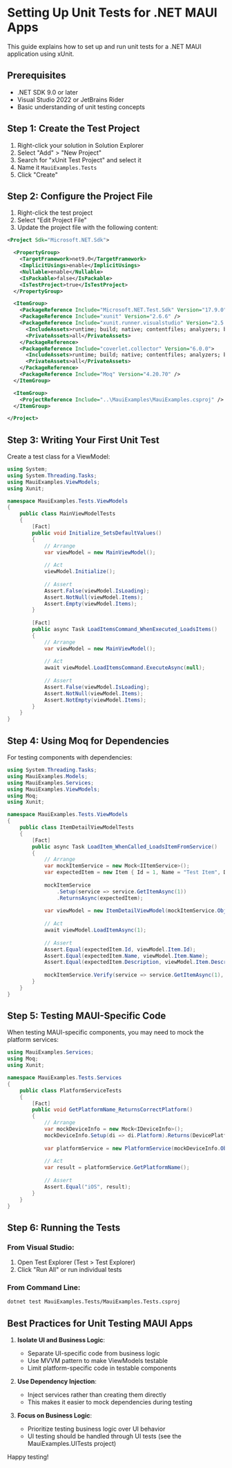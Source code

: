 # Setting Up Unit Tests for .NET MAUI Apps

This guide explains how to set up and run unit tests for a .NET MAUI application using xUnit.

## Prerequisites

- .NET SDK 9.0 or later
- Visual Studio 2022 or JetBrains Rider
- Basic understanding of unit testing concepts

## Step 1: Create the Test Project

1. Right-click your solution in Solution Explorer
2. Select "Add" > "New Project"
3. Search for "xUnit Test Project" and select it
4. Name it `MauiExamples.Tests`
5. Click "Create"

## Step 2: Configure the Project File

1. Right-click the test project
2. Select "Edit Project File"
3. Update the project file with the following content:

```xml
<Project Sdk="Microsoft.NET.Sdk">

  <PropertyGroup>
    <TargetFramework>net9.0</TargetFramework>
    <ImplicitUsings>enable</ImplicitUsings>
    <Nullable>enable</Nullable>
    <IsPackable>false</IsPackable>
    <IsTestProject>true</IsTestProject>
  </PropertyGroup>

  <ItemGroup>
    <PackageReference Include="Microsoft.NET.Test.Sdk" Version="17.9.0" />
    <PackageReference Include="xunit" Version="2.6.6" />
    <PackageReference Include="xunit.runner.visualstudio" Version="2.5.6">
      <IncludeAssets>runtime; build; native; contentfiles; analyzers; buildtransitive</IncludeAssets>
      <PrivateAssets>all</PrivateAssets>
    </PackageReference>
    <PackageReference Include="coverlet.collector" Version="6.0.0">
      <IncludeAssets>runtime; build; native; contentfiles; analyzers; buildtransitive</IncludeAssets>
      <PrivateAssets>all</PrivateAssets>
    </PackageReference>
    <PackageReference Include="Moq" Version="4.20.70" />
  </ItemGroup>

  <ItemGroup>
    <ProjectReference Include="..\MauiExamples\MauiExamples.csproj" />
  </ItemGroup>

</Project>
```

## Step 3: Writing Your First Unit Test

Create a test class for a ViewModel:

```csharp
using System;
using System.Threading.Tasks;
using MauiExamples.ViewModels;
using Xunit;

namespace MauiExamples.Tests.ViewModels
{
    public class MainViewModelTests
    {
        [Fact]
        public void Initialize_SetsDefaultValues()
        {
            // Arrange
            var viewModel = new MainViewModel();
            
            // Act
            viewModel.Initialize();
            
            // Assert
            Assert.False(viewModel.IsLoading);
            Assert.NotNull(viewModel.Items);
            Assert.Empty(viewModel.Items);
        }
        
        [Fact]
        public async Task LoadItemsCommand_WhenExecuted_LoadsItems()
        {
            // Arrange
            var viewModel = new MainViewModel();
            
            // Act
            await viewModel.LoadItemsCommand.ExecuteAsync(null);
            
            // Assert
            Assert.False(viewModel.IsLoading);
            Assert.NotNull(viewModel.Items);
            Assert.NotEmpty(viewModel.Items);
        }
    }
}
```

## Step 4: Using Moq for Dependencies

For testing components with dependencies:

```csharp
using System.Threading.Tasks;
using MauiExamples.Models;
using MauiExamples.Services;
using MauiExamples.ViewModels;
using Moq;
using Xunit;

namespace MauiExamples.Tests.ViewModels
{
    public class ItemDetailViewModelTests
    {
        [Fact]
        public async Task LoadItem_WhenCalled_LoadsItemFromService()
        {
            // Arrange
            var mockItemService = new Mock<IItemService>();
            var expectedItem = new Item { Id = 1, Name = "Test Item", Description = "Test Description" };
            
            mockItemService
                .Setup(service => service.GetItemAsync(1))
                .ReturnsAsync(expectedItem);
                
            var viewModel = new ItemDetailViewModel(mockItemService.Object);
            
            // Act
            await viewModel.LoadItemAsync(1);
            
            // Assert
            Assert.Equal(expectedItem.Id, viewModel.Item.Id);
            Assert.Equal(expectedItem.Name, viewModel.Item.Name);
            Assert.Equal(expectedItem.Description, viewModel.Item.Description);
            
            mockItemService.Verify(service => service.GetItemAsync(1), Times.Once);
        }
    }
}
```

## Step 5: Testing MAUI-Specific Code

When testing MAUI-specific components, you may need to mock the platform services:

```csharp
using MauiExamples.Services;
using Moq;
using Xunit;

namespace MauiExamples.Tests.Services
{
    public class PlatformServiceTests
    {
        [Fact]
        public void GetPlatformName_ReturnsCorrectPlatform()
        {
            // Arrange
            var mockDeviceInfo = new Mock<IDeviceInfo>();
            mockDeviceInfo.Setup(di => di.Platform).Returns(DevicePlatform.iOS);
            
            var platformService = new PlatformService(mockDeviceInfo.Object);
            
            // Act
            var result = platformService.GetPlatformName();
            
            // Assert
            Assert.Equal("iOS", result);
        }
    }
}
```

## Step 6: Running the Tests

### From Visual Studio:
1. Open Test Explorer (Test > Test Explorer)
2. Click "Run All" or run individual tests

### From Command Line:
```bash
dotnet test MauiExamples.Tests/MauiExamples.Tests.csproj
```

## Best Practices for Unit Testing MAUI Apps

1. **Isolate UI and Business Logic**:
   - Separate UI-specific code from business logic
   - Use MVVM pattern to make ViewModels testable
   - Limit platform-specific code in testable components

2. **Use Dependency Injection**:
   - Inject services rather than creating them directly
   - This makes it easier to mock dependencies during testing

3. **Focus on Business Logic**:
   - Prioritize testing business logic over UI behavior
   - UI testing should be handled through UI tests (see the MauiExamples.UITests project)

Happy testing! 